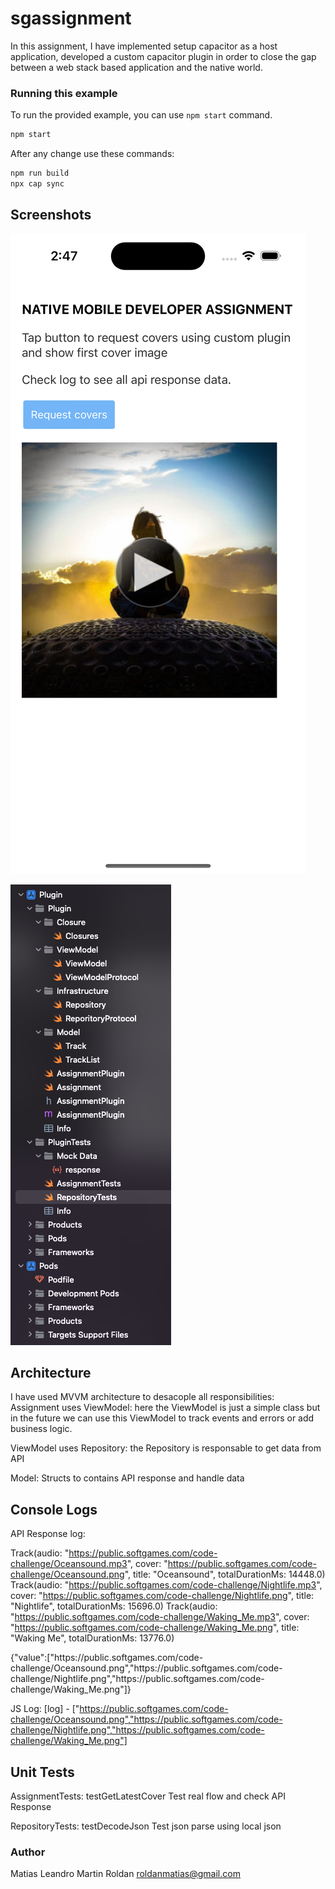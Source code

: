 # sgassignment

In this assignment, I have implemented setup capacitor as a host application, developed a custom capacitor plugin in order to close the gap between a web stack based application and the native world. 

### Running this example

To run the provided example, you can use `npm start` command.

```bash
npm start
```

After any change use these commands:

```bash
npm run build
npx cap sync
```

## Screenshots

![App Screenshot](https://github.com/roldanmatias/sgchallenge/blob/main/screenshots/screenshot1.png)

![App Screenshot](https://github.com/roldanmatias/sgchallenge/blob/main/screenshots/screenshot2.png)


## Architecture

I have used MVVM architecture to desacople all responsibilities:
Assignment uses ViewModel: here the ViewModel is just a simple class but in the future we can use this ViewModel to track events and errors or add business logic.

ViewModel uses Repository: the Repository is responsable to get data from API

Model:
Structs to contains API response and handle data

## Console Logs

API Response log:

Track(audio: "https://public.softgames.com/code-challenge/Oceansound.mp3", cover: "https://public.softgames.com/code-challenge/Oceansound.png", title: "Oceansound", totalDurationMs: 14448.0)
Track(audio: "https://public.softgames.com/code-challenge/Nightlife.mp3", cover: "https://public.softgames.com/code-challenge/Nightlife.png", title: "Nightlife", totalDurationMs: 15696.0)
Track(audio: "https://public.softgames.com/code-challenge/Waking_Me.mp3", cover: "https://public.softgames.com/code-challenge/Waking_Me.png", title: "Waking Me", totalDurationMs: 13776.0)

{"value":["https:\/\/public.softgames.com\/code-challenge\/Oceansound.png","https:\/\/public.softgames.com\/code-challenge\/Nightlife.png","https:\/\/public.softgames.com\/code-challenge\/Waking_Me.png"]}

JS Log:
[log] - ["https://public.softgames.com/code-challenge/Oceansound.png","https://public.softgames.com/code-challenge/Nightlife.png","https://public.softgames.com/code-challenge/Waking_Me.png"]


## Unit Tests

AssignmentTests: testGetLatestCover
Test real flow and check API Response

RepositoryTests: testDecodeJson
Test json parse using local json


### Author

Matias Leandro Martin Roldan
roldanmatias@gmail.com
